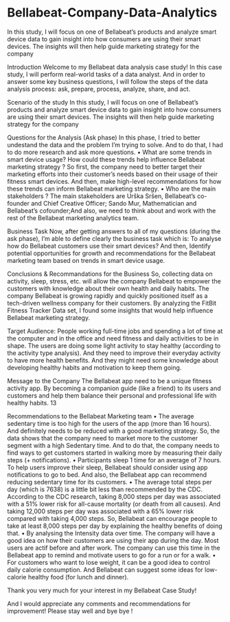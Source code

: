 # Bellabeat-Company-Data-Analytics
In this study, I will focus on one of Bellabeat’s products and analyze smart device data to gain insight into how consumers are using their smart devices. The insights will then help guide marketing strategy for the company


Introduction
Welcome to my Bellabeat data analysis case study! In this case study, I will perform real-world tasks of a
data analyst. And in order to answer some key business questions, I will follow the steps of the data analysis
process: ask, prepare, process, analyze, share, and act.

Scenario of the study
In this study, I will focus on one of Bellabeat’s products and analyze smart device data to gain insight into
how consumers are using their smart devices. The insights will then help guide marketing strategy for the
company



Questions for the Analysis (Ask phase)
In this phase, I tried to better undestand the data and the problem I’m trying to solve. And to do that, I
had to do more research and ask more questions.
• What are some trends in smart device usage? How could these trends help influence Bellabeat marketing
strategy ? So first, the company need to better target their marketing efforts into their customer’s
needs based on their usage of their fitness smart devices. And then, make high-level recommendations
for how these trends can inform Bellabeat marketing strategy.
• Who are the main stakeholders ? The main stakeholders are Urška Sršen, Bellabeat’s co-founder and
Chief Creative Officer; Sando Mur, Mathematician and Bellabeat’s cofounder;And also, we need to
think about and work with the rest of the Bellabeat marketing analytics team. 




Business Task
Now, after getting answers to all of my questions (during the ask phase), I’m able to define clearly the
business task which is: To analyse how do Bellabeat customers use their smart devices? And then, Identify
potential opportunities for growth and recommendations for the Bellabeat marketing team based on trends
in smart device usage.


Conclusions & Recommandations for the Business
So, collecting data on activity, sleep, stress, etc. will allow the company Bellabeat to empower the customers
with knowledge about their own health and daily habits. The company Bellabeat is growing rapidly and
quickly positioned itself as a tech-driven wellness company for their customers.
By analyzing the FitBit Fitness Tracker Data set, I found some insights that would help influence Bellabeat
marketing strategy.




Target Audience:
People working full-time jobs and spending a lot of time at the computer and in the office and need fitness
and daily activities to be in shape.
The users are doing some light activity to stay healthy (according to the activity type analysis). And they
need to improve their everyday activity to have more health benefits. And they might need some knowledge
about developing healthy habits and motivation to keep them going.





Message to the Company
The Bellabeat app need to be a unique fitness activity app. By becoming a companion guide (like a friend)
to its users and customers and help them balance their personal and professional life with healthy habits.
13




Recommendations to the Bellabeat Marketing team
• The average sedentary time is too high for the users of the app (more than 16 hours). And definitely
needs to be reduced with a good marketing strategy. So, the data shows that the company need to
market more to the customer segment with a high Sedentary time. And to do that, the company needs
to find ways to get customers started in walking more by measuring their daily steps (+ notifications).
• Participants sleep 1 time for an average of 7 hours. To help users improve their sleep, Bellabeat should
consider using app notifications to go to bed. And also, the Bellabeat app can recommend reducing
sedentary time for its customers.
• The average total steps per day (which is 7638) is a little bit less than recommended by the CDC.
According to the CDC research, taking 8,000 steps per day was associated with a 51% lower risk for
all-cause mortality (or death from all causes). And taking 12,000 steps per day was associated with a
65% lower risk compared with taking 4,000 steps. So, Bellabeat can encourage people to take at least
8,000 steps per day by explaining the healthy benefits of doing that.
• By analysing the Intensity data over time. The company will have a good idea on how their customers
are using their app during the day. Most users are actif before and after work. The company can use
this time in the Bellabeat app to remind and motivate users to go for a run or for a walk.
• For customers who want to lose weight, it can be a good idea to control daily calorie consumption. And
Bellabeat can suggest some ideas for low-calorie healthy food (for lunch and dinner).



Thank you very much for your interest in my Bellabeat Case Study!


And I would appreciate any comments and recommendations for improvement!
Please stay well and bye bye !
